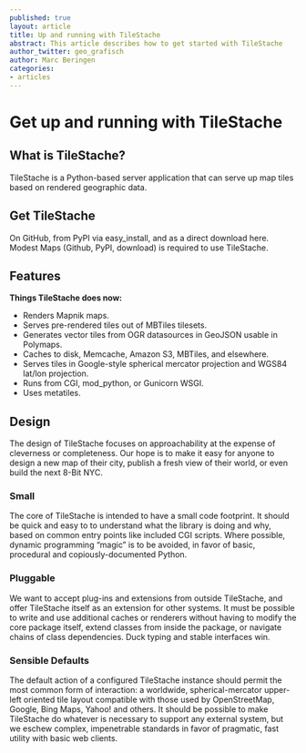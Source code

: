```yaml
---
published: true
layout: article
title: Up and running with TileStache
abstract: This article describes how to get started with TileStache
author_twitter: geo_grafisch
author: Marc Beringen
categories:
- articles
---
```


# Get up and running with TileStache

## What is TileStache?

TileStache is a Python-based server application that can serve up map tiles based on rendered geographic data.

## Get TileStache

On GitHub, from PyPI via easy_install, and as a direct download here. Modest Maps (Github, PyPI, download) is required to use TileStache.

## Features

**Things TileStache does now:**

* Renders Mapnik maps.
* Serves pre-rendered tiles out of MBTiles tilesets.
* Generates vector tiles from OGR datasources in GeoJSON usable in Polymaps.
* Caches to disk, Memcache, Amazon S3, MBTiles, and elsewhere.
* Serves tiles in Google-style spherical mercator projection and WGS84 lat/lon projection.
* Runs from CGI, mod_python, or Gunicorn WSGI.
* Uses metatiles.

## Design

The design of TileStache focuses on approachability at the expense of cleverness or completeness. Our hope is to make it easy for anyone to design a new map of their city, publish a fresh view of their world, or even build the next 8-Bit NYC.

### Small

The core of TileStache is intended to have a small code footprint. It should be quick and easy to to understand what the library is doing and why, based on common entry points like included CGI scripts. Where possible, dynamic programming “magic” is to be avoided, in favor of basic, procedural and copiously-documented Python.

### Pluggable

We want to accept plug-ins and extensions from outside TileStache, and offer TileStache itself as an extension for other systems. It must be possible to write and use additional caches or renderers without having to modify the core package itself, extend classes from inside the package, or navigate chains of class dependencies. Duck typing and stable interfaces win.

### Sensible Defaults

The default action of a configured TileStache instance should permit the most common form of interaction: a worldwide, spherical-mercator upper-left oriented tile layout compatible with those used by OpenStreetMap, Google, Bing Maps, Yahoo! and others. It should be possible to make TileStache do whatever is necessary to support any external system, but we eschew complex, impenetrable standards in favor of pragmatic, fast utility with basic web clients.